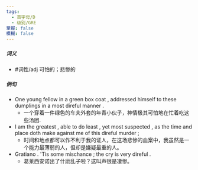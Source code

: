 ```yaml
---
tags:
  - 首字母/D
  - 级别/GRE
掌握: false
模糊: false
---
```

##### 词义
- #词性/adj  可怕的；悲惨的
##### 例句
- One young fellow in a green box coat , addressed himself to these dumplings in a most direful manner .
	- 一个穿着一件绿色的车夫外套的年青小伙子，神情极其可怕地在忙着吃这些汤团.
- I am the greatest , able to do least , yet most suspected , as the time and place doth make against me of this direful murder ;
	- 时间和地点都可以作不利于我的证人，在这场悲惨的血案中，我虽然是一个能力最薄弱的人，但却是嫌疑最重的人。
- Gratiano . 'Tis some mischance ; the cry is very direful .
	- 葛莱西安诺出了什麽乱子啦？这叫声很是凄惨。
